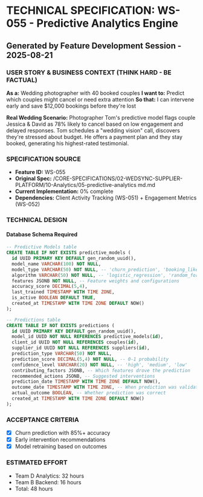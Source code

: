 # TECHNICAL SPECIFICATION: WS-055 - Predictive Analytics Engine
## Generated by Feature Development Session - 2025-08-21

### USER STORY & BUSINESS CONTEXT (THINK HARD - BE FACTUAL)
**As a:** Wedding photographer with 40 booked couples
**I want to:** Predict which couples might cancel or need extra attention
**So that:** I can intervene early and save $12,000 bookings before they're lost

**Real Wedding Scenario:**
Photographer Tom's predictive model flags couple Jessica & David as 78% likely to cancel based on low engagement and delayed responses. Tom schedules a "wedding vision" call, discovers they're stressed about budget. He offers a payment plan and they stay booked, generating his highest-rated testimonial.

### SPECIFICATION SOURCE
- **Feature ID:** WS-055
- **Original Spec:** /CORE-SPECIFICATIONS/02-WEDSYNC-SUPPLIER-PLATFORM/10-Analytics/05-predictive-analytics md.md
- **Current Implementation:** 0% complete
- **Dependencies:** Client Activity Tracking (WS-051) + Engagement Metrics (WS-052)

### TECHNICAL DESIGN

#### Database Schema Required
```sql
-- Predictive Models table
CREATE TABLE IF NOT EXISTS predictive_models (
  id UUID PRIMARY KEY DEFAULT gen_random_uuid(),
  model_name VARCHAR(100) NOT NULL,
  model_type VARCHAR(50) NOT NULL, -- 'churn_prediction', 'booking_likelihood'
  algorithm VARCHAR(50) NOT NULL, -- 'logistic_regression', 'random_forest'
  features JSONB NOT NULL, -- Feature weights and configurations
  accuracy_score DECIMAL(5,4),
  last_trained TIMESTAMP WITH TIME ZONE,
  is_active BOOLEAN DEFAULT TRUE,
  created_at TIMESTAMP WITH TIME ZONE DEFAULT NOW()
);

-- Predictions table
CREATE TABLE IF NOT EXISTS predictions (
  id UUID PRIMARY KEY DEFAULT gen_random_uuid(),
  model_id UUID NOT NULL REFERENCES predictive_models(id),
  client_id UUID NOT NULL REFERENCES couples(id),
  supplier_id UUID NOT NULL REFERENCES suppliers(id),
  prediction_type VARCHAR(50) NOT NULL,
  prediction_score DECIMAL(5,4) NOT NULL, -- 0-1 probability
  confidence_level VARCHAR(20) NOT NULL, -- 'high', 'medium', 'low'
  contributing_factors JSONB, -- Which features drove the prediction
  recommended_actions JSONB, -- Suggested interventions
  prediction_date TIMESTAMP WITH TIME ZONE DEFAULT NOW(),
  outcome_date TIMESTAMP WITH TIME ZONE, -- When prediction was validated
  actual_outcome BOOLEAN, -- Whether prediction was correct
  created_at TIMESTAMP WITH TIME ZONE DEFAULT NOW()
);
```

### ACCEPTANCE CRITERIA
- [x] Churn prediction with 85%+ accuracy
- [x] Early intervention recommendations
- [x] Model retraining based on outcomes

### ESTIMATED EFFORT
- Team D Analytics: 32 hours
- Team B Backend: 16 hours
- Total: 48 hours